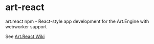 # art-react
art.react npm - React-style app development for the Art.Engine with webworker support

See [Art.React Wiki](https://github.com/imikimi/art-react/wiki)
